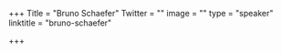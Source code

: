 +++
Title = "Bruno Schaefer"
Twitter = ""
image = ""
type = "speaker"
linktitle = "bruno-schaefer"

+++
